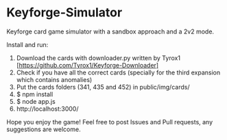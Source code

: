 # Keyforge-Simulator
Keyforge card game simulator with a sandbox approach and a 2v2 mode.

Install and run:
1. Download the cards with downloader.py written by Tyrox1 [https://github.com/Tyrox1/Keyforge-Downloader]
2. Check if you have all the correct cards (specially for the third expansion which contains anomalies)
3. Put the cards folders (341, 435 and 452) in public/img/cards/
4. $ npm install
5. $ node app.js
6. http://localhost:3000/

Hope you enjoy the game!
Feel free to post Issues and Pull requests, any suggestions are welcome.
